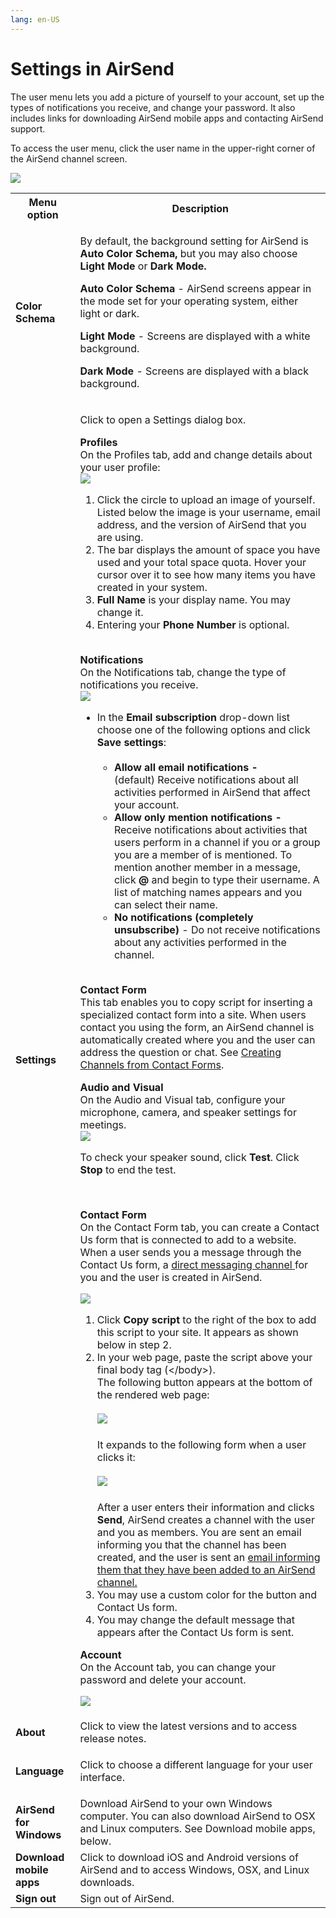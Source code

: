 ```yaml
---
lang: en-US
---
```


# Settings in AirSend

The user menu lets you add a picture of yourself to your account, set up the types of notifications you receive, and change your password. It also includes links for downloading AirSend mobile apps and contacting AirSend support.

To access the user menu, click the user name in the upper-right corner of the AirSend channel screen.

![](../assets/account/settings-in-airsend/as-menu.png)

<table>
  <tbody>
    <tr>
      <th>Menu option</th>
      <th>Description</th>
    </tr>
    <tr>
      <td><strong>Color Schema</strong></td>
      <td>
        <p>By default, the background setting for AirSend is <strong>Auto Color Schema,</strong> but you may also choose<strong> Light Mode </strong>or<strong> Dark Mode.</strong></p>
        <p><strong>Auto Color Schema </strong>- AirSend screens appear in the mode set for your operating system, either light or dark.</p>
        <p><strong>Light Mode</strong> - Screens are displayed with a white background.</p>
        <p><strong>Dark Mode</strong> - Screens are displayed with a black background.</p>
      </td>
    </tr>
    <tr>
      <td><strong>Settings</strong></td>
      <td>
        <div>
          <p>Click to open a Settings dialog box.</p>
          <p><strong>Profiles<br></strong>On the Profiles tab, add and change details about your user profile:<br><span><img src="../assets/account/settings-in-airsend/as-settings-and-form.png"></span></p>
          <ol>
            <li>Click the circle to upload an image of yourself. Listed below the image is your username, email address, and the version of AirSend that you are using.</li>
            <li>The bar displays the amount of space you have used and your total space quota. Hover your cursor over it to see how many items you have created in your system.</li>
            <li><strong>Full Name</strong> is your display name. You may change it.</li>
            <li>Entering your <strong>Phone Number</strong> is optional.</li>
          </ol>
          <p><br><strong>Notifications</strong><br>On the Notifications tab, change the type of notifications you receive.<br><span><img src="../assets/account/settings-in-airsend/as-change-notif.png"></span></p>
          <ul>
            <li>
              In the <strong>Email subscription</strong> drop-down list choose one of the following options and click <strong>Save settings</strong>:<br><br>
              <ul>
                <li><strong>Allow all email notifications - </strong>(default)&nbsp;Receive notifications about all activities performed in AirSend that affect your account.&nbsp;</li>
                <li><strong>Allow only mention notifications - </strong>Receive notifications about activities that users perform in a channel if you or a group you are a member of is mentioned. To mention another member in a message, click&nbsp;<strong>@</strong> and begin to type their username. A list of matching names appears and you can select their name.</li>
                <li><strong>No notifications (completely unsubscribe) </strong>- Do not receive notifications about any activities performed in the channel.</li>
              </ul>
            </li>
          </ul>
          <p><strong><br>Contact Form<br></strong>This tab enables you to copy script for inserting a specialized contact form into a site. When users contact you using the form, an AirSend channel is automatically created where you and the user can address the question or chat. See <a href="/channels/creating-channels-from-contact-forms">Creating Channels from Contact Forms</a>.</p>
          <p><strong>Audio and Visual</strong><br>On the Audio and Visual tab, configure your microphone, camera, and speaker settings for meetings.<br><span><img src="../assets/account/settings-in-airsend/as-audio-visual.png"></span></p>
          <p>To check your speaker sound, click <strong>Test</strong>. Click <strong>Stop</strong> to end the test.</p>
        </div>
        <p><br></p>
        <p><strong>Contact Form<br></strong>On the Contact Form tab, you can create a Contact Us form that is connected to add to a website. When a user sends you a message through the Contact Us form, a <a href="/messages/direct-messaging">direct messaging channel </a>for you and the user is created in AirSend.</p>
        <p><span><img src="../assets/account/settings-in-airsend/as-contact-form.png"></span></p>
        <ol>
          <li>Click <strong>Copy</strong> <strong>script</strong> to the right of the box to add this script to your site. It appears as shown below in step 2.</li>
          <li>In your web page, paste the script above your final body tag (&lt;/body&gt;).<br>The following button appears at the bottom of the rendered web page:<br><br><span><img src="../assets/account/settings-in-airsend/ac-contact-button.png"></span><br><br>It expands to the following form when a user clicks it:<br><br><span><img src="../assets/account/settings-in-airsend/as-contact-us.png"></span><br><br>After a user enters their information and clicks <strong>Send</strong>, AirSend creates a channel with the user and you as members. You are sent an email informing you that the channel has been created, and the user is sent an <a href="/channels/if-youve-been-added-to-a-channel">email informing them that they have been added to an AirSend channel.</a></li>
          <li>You may use a custom color for the button and Contact Us form.</li>
          <li>You may change the default message that appears after the Contact Us form is sent.</li>
        </ol>
        <p><strong>Account<br></strong><span>On the Account tab, you can change your password and delete your account.</span></p>
        <div>
          <p><span><img src="../assets/account/settings-in-airsend/as-account-settings.png"></span></p>
        </div>
      </td>
    </tr>
    <tr>
      <td><strong>About</strong></td>
      <td>Click to view the latest versions and to access release notes.</td>
    </tr>
    <tr>
      <td><strong>Language</strong></td>
      <td>
        <p>Click to choose a different language for your user interface.</p>
      </td>
    </tr>
    <tr>
      <td><strong>AirSend for Windows</strong></td>
      <td>Download AirSend to your own Windows computer. You can also download AirSend to OSX and Linux computers. See Download mobile apps, below.</td>
    </tr>
    <tr>
      <td><strong>Download mobile apps</strong></td>
      <td>Click to download iOS and Android versions of AirSend and to access Windows, OSX, and Linux downloads.</td>
    </tr>
    <tr>
      <td><strong>Sign out</strong></td>
      <td>Sign out of AirSend.</td>
    </tr>
  </tbody>
</table>